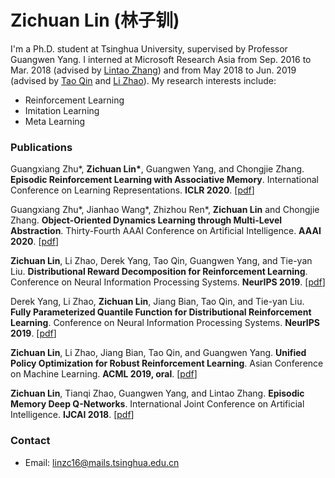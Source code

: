 # Zichuan Lin (林子钏)

I'm a Ph.D. student at Tsinghua University, supervised by Professor Guangwen Yang. I interned at Microsoft Research Asia from Sep. 2016 to Mar. 2018 (advised by [Lintao Zhang](https://www.microsoft.com/en-us/research/people/lintaoz/)) and from May 2018 to Jun. 2019 (advised by [Tao Qin](https://www.microsoft.com/en-us/research/people/taoqin/) and [Li Zhao](https://www.microsoft.com/en-us/research/people/lizo/)). My research interests include:
- Reinforcement Learning
- Imitation Learning
- Meta Learning

### Publications
Guangxiang Zhu\*, **Zichuan Lin\***, Guangwen Yang, and Chongjie Zhang. **Episodic Reinforcement Learning with Associative Memory**. International Conference on Learning Representations. **ICLR 2020**.
[[pdf](https://openreview.net/forum?id=HkxjqxBYDB&noteId=HkxjqxBYDB)]

Guangxiang Zhu*, Jianhao Wang*, Zhizhou Ren*, **Zichuan Lin** and Chongjie Zhang. **Object-Oriented Dynamics Learning through Multi-Level Abstraction**. Thirty-Fourth AAAI Conference on Artificial Intelligence. **AAAI 2020**.
[[pdf](https://arxiv.org/abs/1904.07482)]

**Zichuan Lin**, Li Zhao, Derek Yang, Tao Qin, Guangwen Yang, and Tie-yan Liu. **Distributional Reward Decomposition for Reinforcement Learning**. Conference on Neural Information Processing Systems. **NeurIPS 2019**.
[[pdf](https://arxiv.org/abs/1911.02166)]

Derek Yang, Li Zhao, **Zichuan Lin**, Jiang Bian, Tao Qin, and Tie-yan Liu. **Fully Parameterized Quantile Function for Distributional Reinforcement Learning**. Conference on Neural Information Processing Systems. **NeurIPS 2019**.
[[pdf](https://arxiv.org/abs/1911.02140)]

**Zichuan Lin**, Li Zhao, Jiang Bian, Tao Qin, and Guangwen Yang. **Unified Policy Optimization for Robust Reinforcement Learning**.    Asian Conference on Machine Learning. **ACML 2019, oral**.
[[pdf](http://proceedings.mlr.press/v101/lin19a.html)]

**Zichuan Lin**, Tianqi Zhao, Guangwen Yang, and Lintao Zhang. **Episodic Memory Deep Q-Networks**. International Joint Conference on Artificial Intelligence. **IJCAI 2018**.
[[pdf](https://arxiv.org/abs/1805.07603)]


### Contact
- Email: linzc16@mails.tsinghua.edu.cn
